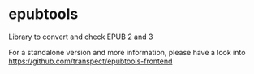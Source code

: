 # epubtools
Library to convert and check EPUB 2 and 3

For a standalone version and more information, please have a look into https://github.com/transpect/epubtools-frontend

